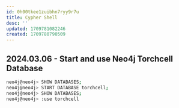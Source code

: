 ```yaml
---
id: 0h00tkee1zuibhn7ryy9r7u
title: Cypher Shell
desc: ''
updated: 1709781082246
created: 1709780790509
---
```


## 2024.03.06 - Start and use Neo4j Torchcell Database

```bash
neo4j@neo4j> SHOW DATABASES;
neo4j@neo4j> START DATABASE torchcell;
neo4j@neo4j> SHOW DATABASES;
neo4j@neo4j> :use torchcell
```
